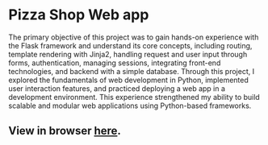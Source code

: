 # Pizza Shop Web app
The primary objective of this project was to gain hands-on experience with the Flask framework and understand its core concepts, including routing, template rendering with Jinja2, handling request and user input through forms, authentication, managing sessions, integrating front-end technologies, and backend with a simple database. Through this project, I explored the fundamentals of web development in Python, implemented user interaction features, and practiced deploying a web app in a development environment. This experience strengthened my ability to build scalable and modular web applications using Python-based frameworks.

## View in browser [here](https://andreinnc.pythonanywhere.com/).
